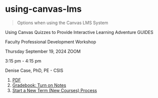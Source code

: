 # using-canvas-lms

> Options when using the Canvas LMS System

Using Canvas Quizzes to Provide Interactive Learning Adventure GUIDES

Faculty Professional Development Workshop

Thursday September 19, 2024 ZOOM

3:15 pm - 4:15 pm

Denise Case, PhD, PE - CSIS

1. [PDF](https://github.com/denisecase/using-canvas-lms/blob/main/UsingCanvasQuizzestoProvideInteractiveLearningAdventureGUIDES.pdf)
3. [Gradebook: Turn on Notes](./gradebook-turn-on-notes.md)
4. [Start a New Term (New Courses) Process](./start-new-term.md)
